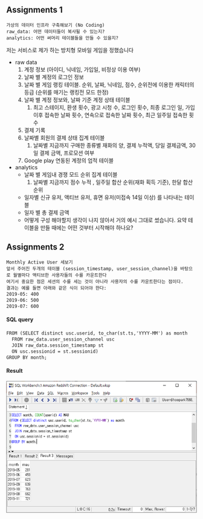 ## Assignments 1 

```
가상의 데이터 인프라 구축해보기 (No Coding)
raw_data: 어떤 데이터들이 복사될 수 있는지?
analytics: 어떤 써머리 테이블들을 만들 수 있을지?
```

저는 서비스로 제가 하는 방치형 모바일 게임을 정했습니다

* raw data 
  1. 계정 정보 (아이디, 닉네임, 가입일, 비정상 이용 여부)
  2. 날짜 별 계정의 로그인 정보 
  3. 날짜 별 게임 랭킹 테이블. 순위, 날짜, 닉네임, 점수, 순위전에 이용한 캐릭터의 등급 (순위를 매기는 랭킹전 모드 한정)
  4. 날짜 별 계정 정보와, 날짜 기준 계정 상태 테이블
     1. 최고 스테이지, 환생 횟수, 광고 시청 수, 로그인 횟수, 최종 로그인 일, 가입 이후 접속한 날짜 횟수, 연속으로 접속한 날짜 횟수, 최근 일주일 접속한 횟수
  5. 결제 기록
  6. 날짜별 회원의 결제 상태 집계 테이블
     1. 날짜별 지금까지 구매한 종류별 재화의 양, 결제 누적액, 당일 결제금액, 30일 결제 금액, 프로모션 여부
  7. Google play 연동된 계정의 업적 테이블
* analytics
  * 날짜 별 게임내 경쟁 모드 순위 집계 테이블
    1. 날짜별 지금까지 점수 누적 , 일주일 합산 순위(재화 획득 기준), 한달 합산 순위
  * 일자별 신규 유저, 액티브 유저, 휴면 유저(미접속 14일 이상) 를 나타내는 테이블 
  * 일자 별 총 결제 금액
  * 어떻게 구성 해야할지 생각이 나지 않아서 거의 예시 그대로 썼습니다. 요약 테이블을 만들 때에는 어떤 것부터 시작해야 하나요? 

## Assignments 2 

```
Monthly Active User 세보기
앞서 주어진 두개의 테이블 (session_timestamp, user_session_channel)을 바탕으로 월별마다 액티브한 사용자들의 수를 카운트한다
여기서 중요한 점은 세션의 수를 세는 것이 아니라 사용자의 수를 카운트한다는 점이다.
결과는 예를 들면 아래와 같은 식이 되어야 한다:
2019-05: 400
2019-06: 500
2019-07: 600
```

#### SQL query

```
FROM (SELECT distinct usc.userid, to_char(st.ts,'YYYY-MM') as month
  FROM raw_data.user_session_channel usc
  JOIN raw_data.session_timestamp st 
  ON usc.sessionid = st.sessionid)
GROUP BY month;
```

#### Result

![image-20210122172135050](./image-20210122172135050.png)



